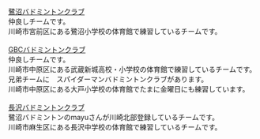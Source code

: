 [鷺沼バドミントンクラブ](http://saginumabad.aikotoba.jp/)  
仲良しチームです。  
川崎市宮前区にある鷺沼小学校の体育館で練習しているチームです。  
</br>
[GBCバドミントンクラブ](http://gbcbado.iiyudana.net/)  
仲良しチームです。  
川崎市中原区にある武蔵新城高校・小学校の体育館で練習しているチームです。  
兄弟チームに　スパイダーマンバドミントンクラブがあります。  
川崎市中原区にある大戸小学校の体育館でたまに金曜日にも練習しています。  
</br>
[長沢バドミントンクラブ](http://nagasawabado.at-ninja.jp/)  
鷺沼バドミントンのmayuさんが川崎北部登録しているチームです。  
川崎市麻生区にある長沢中学校の体育館で練習しているチームです。